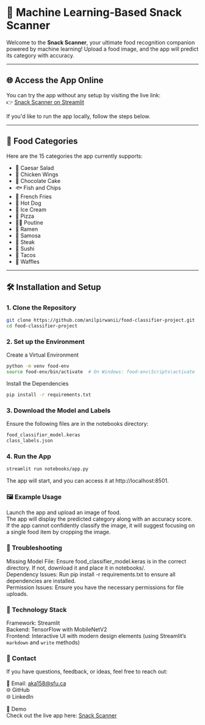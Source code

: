 # 🌟 Machine Learning-Based Snack Scanner

Welcome to the **Snack Scanner**, your ultimate food recognition companion powered by machine learning! Upload a food image, and the app will predict its category with accuracy.

---

## 🌐 Access the App Online

You can try the app without any setup by visiting the live link:  
👉 [Snack Scanner on Streamlit](https://food-classifier-project.streamlit.app/)

If you'd like to run the app locally, follow the steps below.

---

## 📂 Food Categories

Here are the 15 categories the app currently supports:

- 🥗 Caesar Salad
- 🍗 Chicken Wings
- 🍫 Chocolate Cake
- 🐟 Fish and Chips
- 🍟 French Fries
- 🌭 Hot Dog
- 🍦 Ice Cream
- 🍕 Pizza
- 🍁🍟 Poutine
- 🍜 Ramen
- 🥟 Samosa
- 🥩 Steak
- 🍣 Sushi
- 🌮 Tacos
- 🧇 Waffles

---

## 🛠️ Installation and Setup

### 1. Clone the Repository

```bash
git clone https://github.com/anilpirwanii/food-classifier-project.git
cd food-classifier-project
```

### 2. Set up the Environment 

Create a Virtual Environment
```bash
python -m venv food-env
source food-env/bin/activate  # On Windows: food-env\Scripts\activate
```

Install the Dependencies
```bash
pip install -r requirements.txt
```

### 3. Download the Model and Labels
Ensure the following files are in the notebooks directory:

```bash
food_classifier_model.keras
class_labels.json
```

### 4. Run the App

```bash
streamlit run notebooks/app.py
```
The app will start, and you can access it at http://localhost:8501.


### 🖼️ Example Usage
Launch the app and upload an image of food.  
The app will display the predicted category along with an accuracy score.  
If the app cannot confidently classify the image, it will suggest focusing on a single food item by cropping the image.  
### 🔧 Troubleshooting
Missing Model File: Ensure food_classifier_model.keras is in the correct directory. If not, download it and place it in notebooks/.  
Dependency Issues: Run pip install -r requirements.txt to ensure all dependencies are installed.  
Permission Issues: Ensure you have the necessary permissions for file uploads.  
### 📄 Technology Stack
Framework: Streamlit  
Backend: TensorFlow with MobileNetV2  
Frontend: Interactive UI with modern design elements (using Streamlit’s `markdown` and `write` methods)

### 📧 Contact
If you have questions, feedback, or ideas, feel free to reach out:

📧 Email: aka158@sfu.ca  
🌐 GitHub  
🌐 LinkedIn  


🌟 Demo  
Check out the live app here: [Snack Scanner](https://food-classifier-project.streamlit.app/)

